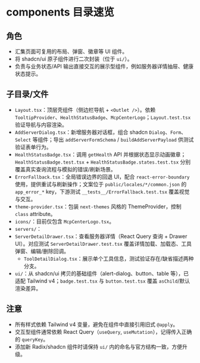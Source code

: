 # components 目录速览

## 角色

- 汇集页面可复用的布局、弹窗、徽章等 UI 组件。
- 将 shadcn/ui 原子组件进行二次封装（位于 `ui/`）。
- 负责与业务状态/API 输出直接交互的展示型组件，例如服务器详情抽屉、健康状态提示。

## 子目录/文件

- `Layout.tsx`：顶层壳组件（侧边栏导航 + `<Outlet />`）。依赖 `TooltipProvider`、`HealthStatusBadge`、`McpCenterLogo`；`Layout.test.tsx` 验证导航与内容渲染。
- `AddServerDialog.tsx`：新增服务器对话框，组合 shadcn `Dialog`、`Form`、`Select` 等组件；导出 `addServerFormSchema` / `buildAddServerPayload` 供测试验证表单行为。
- `HealthStatusBadge.tsx`：调用 `getHealth` API 并根据状态显示动画徽章；`HealthStatusBadge.test.tsx` + `HealthStatusBadge.states.test.tsx` 分别覆盖真实查询流程与模拟的错误/刷新场景。
- `ErrorFallback.tsx`：全局错误边界的回退 UI，配合 `react-error-boundary` 使用，提供重试与刷新操作；文案位于 `public/locales/*/common.json` 的 `app_error_*` key，下游测试 `__tests__/ErrorFallback.test.tsx` 覆盖视觉与交互。
- `theme-provider.tsx`：包装 `next-themes` 风格的 ThemeProvider，控制 `class` attribute。
- `icons/`：目前仅包含 `McpCenterLogo.tsx`。
- `servers/`：
- `ServerDetailDrawer.tsx`：查看服务器详情（React Query 查询 + Drawer UI）。对应测试 `ServerDetailDrawer.test.tsx` 覆盖详情加载、加载态、工具弹窗、编辑/删除回调。
  - `ToolDetailDialog.tsx`：展示单个工具信息，测试验证存在/缺省描述两种分支。
- `ui/`：从 shadcn/ui 拷贝的基础组件（alert-dialog、button、table 等），已适配 Tailwind v4；`badge.test.tsx` 与 `button.test.tsx` 覆盖 `asChild`/默认渲染差异。

## 注意

- 所有样式依赖 Tailwind v4 变量，避免在组件中直接引用旧式 `@apply`。
- 交互型组件通常依赖 React Query（`useQuery`, `useMutation`），记得传入正确的 `queryKey`。
- 添加新 Radix/shadcn 组件时请保持 `ui/` 内的命名与官方结构一致，方便升级。
